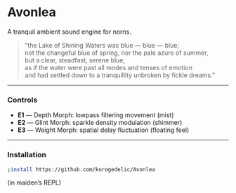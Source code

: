 # Avonlea

A tranquil ambient sound engine for norns.

> "the Lake of Shining Waters was blue — blue — blue;  
> not the changeful blue of spring, nor the pale azure of summer,  
> but a clear, steadfast, serene blue,  
> as if the water were past all modes and tenses of emotion  
> and had settled down to a tranquillity unbroken by fickle dreams."

---

### Controls

- **E1** — Depth Morph: lowpass filtering movement (mist)
- **E2** — Glint Morph: sparkle density modulation (shimmer)
- **E3** — Weight Morph: spatial delay fluctuation (floating feel)

---

### Installation

```bash
;install https://github.com/kurogedelic/Avonlea
```

(in maiden’s REPL)

